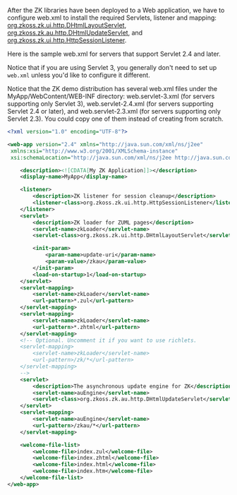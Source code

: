 After the ZK libraries have been deployed to a Web application, we have
to configure web.xml to install the required Servlets, listener and
mapping: [org.zkoss.zk.ui.http.DHtmlLayoutServlet](https://www.zkoss.org/javadoc/latest/zk/org/zkoss/zk/ui/http/DHtmlLayoutServlet.html),
[org.zkoss.zk.au.http.DHtmlUpdateServlet](https://www.zkoss.org/javadoc/latest/zk/org/zkoss/zk/au/http/DHtmlUpdateServlet.html), and
[org.zkoss.zk.ui.http.HttpSessionListener](https://www.zkoss.org/javadoc/latest/zk/org/zkoss/zk/ui/http/HttpSessionListener.html).

Here is the sample web.xml for servers that support Servlet 2.4 and
later.

  
Notice that if you are using Servlet 3, you generally don't need to set
up `web.xml` unless you'd like to configure it different.

Notice that the ZK demo distribution has several web.xml files under the
MyApp/WebContent/WEB-INF directory: web.servlet-3.xml (for servers
supporting only Servlet 3), web.servlet-2.4.xml (for servers supporting
Servlet 2.4 or later), and web.servlet-2.3.xml (for servers supporting
only Servlet 2.3). You could copy one of them instead of creating from
scratch.

```xml
<?xml version="1.0" encoding="UTF-8"?>

<web-app version="2.4" xmlns="http://java.sun.com/xml/ns/j2ee"
 xmlns:xsi="http://www.w3.org/2001/XMLSchema-instance"
 xsi:schemaLocation="http://java.sun.com/xml/ns/j2ee http://java.sun.com/xml/ns/j2ee/web-app_2_4.xsd"> 

    <description><![CDATA[My ZK Application]]></description>
    <display-name>MyApp</display-name>

    <listener>
        <description>ZK listener for session cleanup</description>
        <listener-class>org.zkoss.zk.ui.http.HttpSessionListener</listener-class>
    </listener>
    <servlet>
        <description>ZK loader for ZUML pages</description>
        <servlet-name>zkLoader</servlet-name>
        <servlet-class>org.zkoss.zk.ui.http.DHtmlLayoutServlet</servlet-class>

        <init-param>
            <param-name>update-uri</param-name>
            <param-value>/zkau</param-value>
        </init-param>
        <load-on-startup>1</load-on-startup>
    </servlet>
    <servlet-mapping>
        <servlet-name>zkLoader</servlet-name>
        <url-pattern>*.zul</url-pattern>
    </servlet-mapping>
    <servlet-mapping>
        <servlet-name>zkLoader</servlet-name>
        <url-pattern>*.zhtml</url-pattern>
    </servlet-mapping>
    <!-- Optional. Uncomment it if you want to use richlets.
    <servlet-mapping>
        <servlet-name>zkLoader</servlet-name>
        <url-pattern>/zk/*</url-pattern>
    </servlet-mapping>
    -->
    <servlet>
        <description>The asynchronous update engine for ZK</description>
        <servlet-name>auEngine</servlet-name>
        <servlet-class>org.zkoss.zk.au.http.DHtmlUpdateServlet</servlet-class>
    </servlet>
    <servlet-mapping>
        <servlet-name>auEngine</servlet-name>
        <url-pattern>/zkau/*</url-pattern>
    </servlet-mapping>

    <welcome-file-list>
        <welcome-file>index.zul</welcome-file>
        <welcome-file>index.zhtml</welcome-file>
        <welcome-file>index.html</welcome-file>
        <welcome-file>index.htm</welcome-file>
    </welcome-file-list>
</web-app>
```



